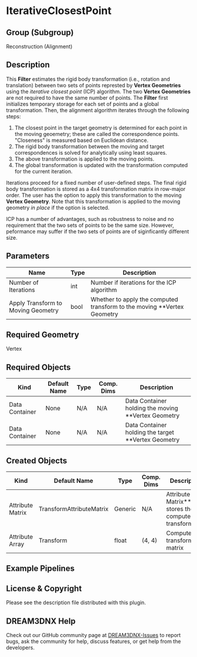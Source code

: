 # IterativeClosestPoint

## Group (Subgroup) ##

Reconstruction (Alignment)

## Description ##

This **Filter** estimates the rigid body transformation (i.e., rotation and translation) between two sets of points represted by **Vertex Geometries** using the *iterative closest point* (ICP) algorithm.  The two **Vertex Geometries** are not required to have the same number of points.  The **Filter** first initializes temporary storage for each set of points and a global transformation.  Then, the alignment algorithm iterates through the following steps:

1. The closest point in the target geometry is determined for each point in the moving geoemetry; these are called the correspondence points.  "Closeness" is measured based on Euclidean distance.
2. The rigid body transformation between the moving and target correspondences is solved for analytically using least squares.
3. The above transformation is applied to the moving points.
4. The global transformation is updated with the transformation computed for the current iteration.

Iterations proceed for a fixed number of user-defined steps.  The final rigid body transformation is stored as a 4x4 transformation matrix in row-major order.  The user has the option to apply this transformation to the moving **Vertex Geometry**.  Note that this transformation is applied to the moving geometry *in place* if the option is selected.

ICP has a number of advantages, such as robustness to noise and no requirement that the two sets of points to be the same size.  However, peformance may suffer if the two sets of points are of siginficantly different size.

## Parameters ##

| Name | Type | Description |
|------|------|------|
| Number of Iterations | int | Number if iterations for the ICP algorithm |
| Apply Transform to Moving Geometry | bool | Whether to apply the computed transform to the moving **Vertex Geometry |

## Required Geometry ##

Vertex

## Required Objects ##

| Kind                      | Default Name | Type     | Comp. Dims | Description                                 |
|---------------------------|--------------|----------|------------|---------------------------------------------|
| Data Container | None | N/A | N/A | Data Container holding the moving **Vertex Geometry |
| Data Container | None | N/A | N/A | Data Container holding the target **Vertex Geometry |

## Created Objects ##

| Kind                      | Default Name | Type     | Comp. Dims | Description                                 |
|---------------------------|--------------|----------|------------|---------------------------------------------|
|   Attribute Matrix   | TransformAttributeMatrix | Generic | N/A | Attribute Matrix** that stores the computed transformation |
| Attribute Array | Transform | float | (4, 4) | Computed transformation matrix |


## Example Pipelines ##



## License & Copyright ##

Please see the description file distributed with this plugin.

## DREAM3DNX Help

Check out our GitHub community page at [DREAM3DNX-Issues](https://github.com/BlueQuartzSoftware/DREAM3DNX-Issues) to report bugs, ask the community for help, discuss features, or get help from the developers.


